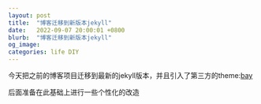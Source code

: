 ```yaml
---
layout: post
title:  "博客迁移到新版本jekyll"
date:   2022-09-07 20:00:01 +0800
blurb:  "博客迁移到新版本jekyll"
og_image:
categories: life DIY
---
```


今天把之前的博客项目迁移到最新的jekyll版本，并且引入了第三方的theme:[bay]

后面准备在此基础上进行一些个性化的改造

[bay]: https://github.com/eliottvincent/bay